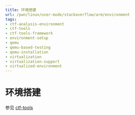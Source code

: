 ```yaml
---
title: 环境搭建
url: /pwn/linux/user-mode/stackoverflow/arm/environment
tags:
- ctf-analysis-environment
- ctf-tools
- ctf-tools-framework
- environment-setup
- qemu
- qemu-based-testing
- qemu-installation
- virtualization
- virtualization-support
- virtualized-environment
---
```

# 环境搭建 

参见 [ctf-tools](https://ctf-wiki.github.io/ctf-tools/binary_core_tools/virtualization/qemu/qemu-introduction/)